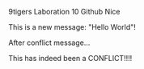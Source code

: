  9tigers
Laboration 10
Github
Nice


This is a new message: "Hello World"!

After conflict message...

This has indeed been a CONFLICT!!!!

